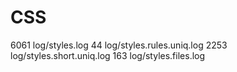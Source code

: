 
# CSS
6061 log/styles.log
44 log/styles.rules.uniq.log
2253 log/styles.short.uniq.log
163 log/styles.files.log
